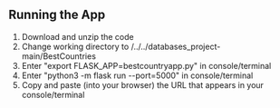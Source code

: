 
## Running the App

1. Download and unzip the code
2. Change working directory to /../../databases_project-main/BestCountries 
3. Enter   "export FLASK_APP=bestcountryapp.py"  in console/terminal
4. Enter "python3 -m flask run --port=5000" in console/terminal
5. Copy and paste (into your browser) the URL that appears in your console/terminal
